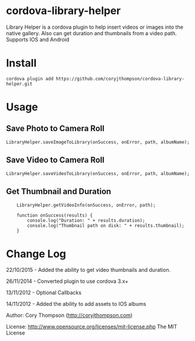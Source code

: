 cordova-library-helper
======================

Library Helper is a cordova plugin to help insert videos or images into the native gallery. Also can get duration and thumbnails from a video path. Supports IOS and Android

Install
=======

	cordova plugin add https://github.com/coryjthompson/cordova-library-helper.git

Usage
=====
Save Photo to Camera Roll
-------------------------
	LibraryHelper.saveImageToLibrary(onSuccess, onError, path, albumName); 
Save Video to Camera Roll
-------------------------
	LibraryHelper.saveVideoToLibrary(onSuccess, onError, path, albumName);                                               
Get Thumbnail and Duration
---------------------------
        LibraryHelper.getVideoInfo(onSuccess, onError, path);
        
        function onSuccess(results) {
            console.log("Duration: " + results.duration); 
            console.log("Thumbnail path on disk: " + results.thumbnail);
        }


Change Log
==========
22/10/2015 - Added the ability to get video thumbnails and duration.

26/11/2014 - Converted plugin to use cordova 3.x+

13/11/2012 - Optional Callbacks

14/11/2012 - Added the ability to add assets to IOS albums

Author: Cory Thompson (http://coryjthompson.com)

License: http://www.opensource.org/licenses/mit-license.php The MIT License
